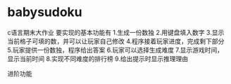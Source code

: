# babysudoku
c语言期末大作业
要实现的基本功能有
1.生成一份数独
2.用键盘填入数字
3.显示当前格子可填的数，并可以让玩家自己修改
4.程序接着玩家进度，完成剩下部分
5.玩家提供一份数独，程序给出答案
6.玩家可以选择生成难度
7.显示游戏时间，显示当前时间
8.实现不同难度的排行榜
9.给出提示时显示推理理由

进阶功能
